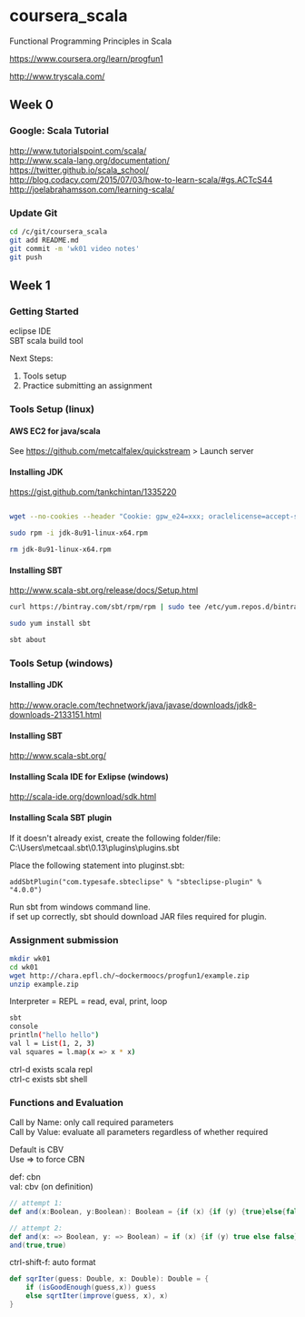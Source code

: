 # coursera_scala
Functional Programming Principles in Scala

https://www.coursera.org/learn/progfun1

http://www.tryscala.com/

## Week 0

### Google: Scala Tutorial

http://www.tutorialspoint.com/scala/  
http://www.scala-lang.org/documentation/  
https://twitter.github.io/scala_school/  
http://blog.codacy.com/2015/07/03/how-to-learn-scala/#gs.ACTcS44  
http://joelabrahamsson.com/learning-scala/  

### Update Git

```bash
cd /c/git/coursera_scala
git add README.md
git commit -m 'wk01 video notes'
git push
```

## Week 1

### Getting Started

eclipse IDE  
SBT scala build tool  

Next Steps:  
1. Tools setup  
2. Practice submitting an assignment  

### Tools Setup (linux)

#### AWS EC2 for java/scala

See https://github.com/metcalfalex/quickstream > Launch server

#### Installing JDK

https://gist.github.com/tankchintan/1335220

```bash

wget --no-cookies --header "Cookie: gpw_e24=xxx; oraclelicense=accept-securebackup-cookie;" http://download.oracle.com/otn-pub/java/jdk/8u91-b14/jdk-8u91-linux-x64.rpm

sudo rpm -i jdk-8u91-linux-x64.rpm

rm jdk-8u91-linux-x64.rpm

```

#### Installing SBT

http://www.scala-sbt.org/release/docs/Setup.html

```bash
curl https://bintray.com/sbt/rpm/rpm | sudo tee /etc/yum.repos.d/bintray-sbt-rpm.repo

sudo yum install sbt

sbt about
```

### Tools Setup (windows)

#### Installing JDK

http://www.oracle.com/technetwork/java/javase/downloads/jdk8-downloads-2133151.html

#### Installing SBT

http://www.scala-sbt.org/

#### Installing Scala IDE for Exlipse (windows)

http://scala-ide.org/download/sdk.html

#### Installing Scala SBT plugin

If it doesn't already exist, create the following folder/file:  
C:\Users\metcaal\.sbt\0.13\plugins\plugins.sbt

Place the following statement into pluginst.sbt:  
```
addSbtPlugin("com.typesafe.sbteclipse" % "sbteclipse-plugin" % "4.0.0")
```

Run sbt from windows command line.  
if set up correctly, sbt should download JAR files required for plugin.

### Assignment submission

```bash
mkdir wk01
cd wk01
wget http://chara.epfl.ch/~dockermoocs/progfun1/example.zip
unzip example.zip
```

Interpreter = REPL = read, eval, print, loop

```bash
sbt
console
println("hello hello")
val l = List(1, 2, 3)
val squares = l.map(x => x * x)
```

ctrl-d exists scala repl  
ctrl-c exists sbt shell  







### Functions and Evaluation

Call by Name: only call required parameters  
Call by Value: evaluate all parameters regardless of whether required

Default is CBV  
Use => to force CBN

def: cbn  
val: cbv (on definition)

```scala
// attempt 1:  
def and(x:Boolean, y:Boolean): Boolean = {if (x) {if (y) {true}else{false}}else{false}}

// attempt 2:
def and(x: => Boolean, y: => Boolean) = if (x) {if (y) true else false} else false
and(true,true)
```

ctrl-shift-f: auto format

```scala
def sqrIter(guess: Double, x: Double): Double = {
	if (isGoodEnough(guess,x)) guess
	else sqrtIter(improve(guess, x), x)
}

```
